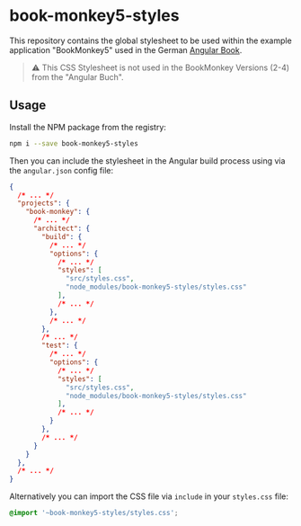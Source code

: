 # book-monkey5-styles

This repository contains the global stylesheet to be used within the example application "BookMonkey5" used in the German [Angular Book](https://angular.buch.com).

> :warning: This CSS Stylesheet is not used in the BookMonkey Versions (2-4) from the "Angular Buch".

## Usage

Install the NPM package from the registry:

```bash
npm i --save book-monkey5-styles
```

Then you can include the stylesheet in the Angular build process using via the `angular.json` config file:

```json
{
  /* ... */
  "projects": {
    "book-monkey": {
      /* ... */
      "architect": {
        "build": {
          /* ... */
          "options": {
            /* ... */
            "styles": [
              "src/styles.css",
              "node_modules/book-monkey5-styles/styles.css"
            ],
            /* ... */
          },
          /* ... */
        },
        /* ... */
        "test": {
          /* ... */
          "options": {
            /* ... */
            "styles": [
              "src/styles.css",
              "node_modules/book-monkey5-styles/styles.css"
            ],
            /* ... */
          }
        },
        /* ... */
      }
    }
  },
  /* ... */
}
```

Alternatively you can import the CSS file via `include` in your `styles.css` file:

```css
@import '~book-monkey5-styles/styles.css';
```
